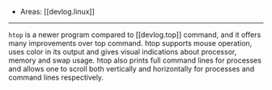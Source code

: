 
- Areas: [[devlog.linux]]

---

`htop` is a newer program compared to [[devlog.top]] command, and it offers many improvements over top command. htop supports mouse operation, uses color in its output and gives visual indications about processor, memory and swap usage. htop also prints full command lines for processes and allows one to scroll both vertically and horizontally for processes and command lines respectively.
